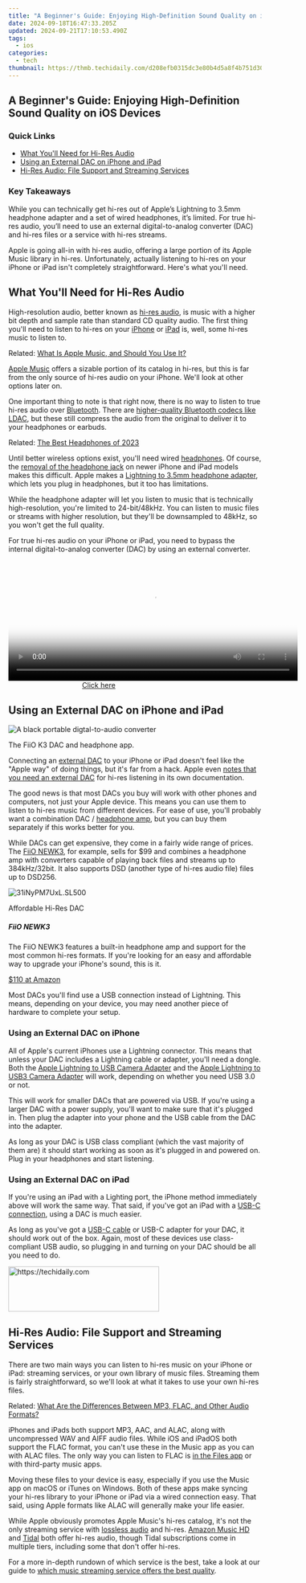 ```yaml
---
title: "A Beginner's Guide: Enjoying High-Definition Sound Quality on iOS Devices"
date: 2024-09-18T16:47:33.205Z
updated: 2024-09-21T17:10:53.490Z
tags:
  - ios
categories:
  - tech
thumbnail: https://thmb.techidaily.com/d208efb0315dc3e80b4d5a8f4b751d30ee62ca28dd2151c249d15e615be6f528.jpg
---
```


## A Beginner's Guide: Enjoying High-Definition Sound Quality on iOS Devices

### Quick Links

* [What You'll Need for Hi-Res Audio](https://vp-tips.techidaily.com/new-in-2024-seamless-podcast-journey-from-creation-to-google-submission/)
* [Using an External DAC on iPhone and iPad](https://screen-sharing-recording.techidaily.com/new-capturing-consciousness-proven-techniques-for-documenting-virtual-play/)
* [Hi-Res Audio: File Support and Streaming Services](https://extra-lessons.techidaily.com/2024-approved-behind-the-curtain-detailed-guide-to-import-tasks-w11/)

### Key Takeaways

 While you can technically get hi-res out of Apple’s Lightning to 3.5mm headphone adapter and a set of wired headphones, it’s limited. For true hi-res audio, you’ll need to use an external digital-to-analog converter (DAC) and hi-res files or a service with hi-res streams.

 Apple is going all-in with hi-res audio, offering a large portion of its Apple Music library in hi-res. Unfortunately, actually listening to hi-res on your iPhone or iPad isn't completely straightforward. Here's what you'll need.

##  What You'll Need for Hi-Res Audio

 High-resolution audio, better known as [hi-res audio](https://youtube-lab.techidaily.com/24-engineering-engaging-media-excerpts/), is music with a higher bit depth and sample rate than standard CD quality audio. The first thing you'll need to listen to hi-res on your [iPhone](https://vimeo-videos.techidaily.com/in-2024-quick-vimeo-transformation-tips-easy-to-create-gifs/) or [iPad](https://screen-sharing-recording.techidaily.com/updated-in-2024-capturing-screen-content-on-huawei-mate-10-20-and-p-series-phones-via-built-in-recorders/) is, well, some hi-res music to listen to.

Related: [What Is Apple Music, and Should You Use It?](https://ios-pokemon-go.techidaily.com/most-asked-questions-about-pokemon-go-battle-league-rewards-on-apple-iphone-13-pro-max-drfone-by-drfone-virtual-ios/) 

[Apple Music](https://ios-pokemon-go.techidaily.com/most-asked-questions-about-pokemon-go-battle-league-rewards-on-apple-iphone-13-pro-max-drfone-by-drfone-virtual-ios/) offers a sizable portion of its catalog in hi-res, but this is far from the only source of hi-res audio on your iPhone. We'll look at other options later on.

 One important thing to note is that right now, there is no way to listen to true hi-res audio over [Bluetooth](https://article-posts.techidaily.com/2024-approved-insta-to-tik-integration-masterclass/). There are [higher-quality Bluetooth codecs like LDAC](https://iphone-unlock.techidaily.com/in-2024-how-to-unlock-apple-iphone-8-with-a-mask-on-drfone-by-drfone-ios/), but these still compress the audio from the original to deliver it to your headphones or earbuds.

Related: [The Best Headphones of 2023](https://mondly-stories.techidaily.com/perfezionamento-dei-numeri-italiani-per-la-comunicazione-da-1-1000/) 

 Until better wireless options exist, you'll need wired [headphones](https://mondly-stories.techidaily.com/perfezionamento-dei-numeri-italiani-per-la-comunicazione-da-1-1000/). Of course, the [removal of the headphone jack](https://activate-lock.techidaily.com/in-2024-3-effective-ways-to-unlock-icloud-account-without-password-from-apple-iphone-xr-by-drfone-ios/) on newer iPhone and iPad models makes this difficult. Apple makes a [Lightning to 3.5mm headphone adapter](https://www.amazon.com/Apple-Lightning-Audio-Cable-1-2m/dp/B08Q2FMN7L?tag=htg-v2-732gpdj-20&ascsubtag=UUhtgUeUpU203300&asc%5Frefurl=https%3A%2F%2Fwww.howtogeek.com%2F854336%2Fhow-to-listen-to-hi-res-audio-on-iphone-and-ipad%2F&asc%5Fcampaign=Short-Term), which lets you plug in headphones, but it too has limitations.

 While the headphone adapter will let you listen to music that is technically high-resolution, you're limited to 24-bit/48kHz. You can listen to music files or streams with higher resolution, but they'll be downsampled to 48kHz, so you won't get the full quality.

 For true hi-res audio on your iPhone or iPad, you need to bypass the internal digital-to-analog converter (DAC) by using an external converter.

<!-- affiliate ads begin -->
<span id="1982459">
					<video width="576" height="240" style="cursor:pointer"
           poster="//a.impactradius-go.com/display-clicktoplayimage/1982459.png"
           onclick="if(!this.playClicked){this.play();this.setAttribute('controls',true);this.playClicked=true;}">
	   <source src="//a.impactradius-go.com/display-ad/22993-1982459">
	   <img src="//a.impactradius-go.com/display-clicktoplayimage/1982459.png" style="border: none; height: 100%; width: 100%; object-fit: contain">
	</video>
	<div style="width:360px;text-align:center"><a href="javascript:window.open(decodeURIComponent('https%3A%2F%2Fhomestyler.sjv.io%2Fc%2F5597632%2F1982459%2F22993'), '_blank');void(0);">Click here</a></div>
</span>
<img height="0" width="0" src="https://imp.pxf.io/i/5597632/1982459/22993" style="position:absolute;visibility:hidden;" border="0" />
<!-- affiliate ads end -->

##  Using an External DAC on iPhone and iPad

![A black portable digtal-to-audio converter](https://static1.howtogeekimages.com/wordpress/wp-content/uploads/2020/11/FiiODAC.png) 

The FiiO K3 DAC and headphone app.

 Connecting an [external DAC](https://tiktok-video-files.techidaily.com/new-in-2024-secrets-of-crafting-an-exclusive-identifier-on-tiktok/) to your iPhone or iPad doesn't feel like the "Apple way" of doing things, but it's far from a hack. Apple even [notes that you need an external DAC](https://support.apple.com/guide/iphone/listen-to-lossless-music-iph14e213417/ios) for hi-res listening in its own documentation.

 The good news is that most DACs you buy will work with other phones and computers, not just your Apple device. This means you can use them to listen to hi-res music from different devices. For ease of use, you'll probably want a combination DAC / [headphone amp](https://tech-savvy.techidaily.com/step-by-step-guide-creating-a-bootable-windows-11-installation-drive-from-an-iso-file/), but you can buy them separately if this works better for you.

 While DACs can get expensive, they come in a fairly wide range of prices. The [FiiO NEWK3](https://www.amazon.com/FiiO-Headphone-Amplifier-Resolution-Computer/dp/B09B35TCC7?tag=htg-v2-732gpdj-20&ascsubtag=UUhtgUeUpU203300&asc%5Frefurl=https%3A%2F%2Fwww.howtogeek.com%2F854336%2Fhow-to-listen-to-hi-res-audio-on-iphone-and-ipad%2F&asc%5Fcampaign=Short-Term), for example, sells for $99 and combines a headphone amp with converters capable of playing back files and streams up to 384kHz/32bit. It also supports DSD (another type of hi-res audio file) files up to DSD256.

![31iNyPM7UxL._SL500_](https://static1.howtogeekimages.com/wordpress/wp-content/uploads/2023/06/31inypm7uxl-_sl500_.jpg) 

Affordable Hi-Res DAC

#####  FiiO NEWK3

The FiiO NEWK3 features a built-in headphone amp and support for the most common hi-res formats. If you're looking for an easy and affordable way to upgrade your iPhone's sound, this is it.

[$110 at Amazon](https://www.amazon.com/FiiO-Headphone-Amplifier-Resolution-Computer/dp/B09B35TCC7) 

 Most DACs you'll find use a USB connection instead of Lightning. This means, depending on your device, you may need another piece of hardware to complete your setup.

###  Using an External DAC on iPhone

 All of Apple's current iPhones use a Lightning connector. This means that unless your DAC includes a Lightning cable or adapter, you'll need a dongle. Both the [Apple Lightning to USB Camera Adapter](https://www.amazon.com/Apple-Lightning-USB-Camera-Adapter/dp/B014VGHG0U?tag=htg-v2-732gpdj-20&ascsubtag=UUhtgUeUpU203300&asc%5Frefurl=https%3A%2F%2Fwww.howtogeek.com%2F854336%2Fhow-to-listen-to-hi-res-audio-on-iphone-and-ipad%2F&asc%5Fcampaign=Short-Term) and the [Apple Lightning to USB3 Camera Adapter](https://www.amazon.com/Apple-Lightning-USB3-Camera-Adapter/dp/B01F7KJDIM?tag=htg-v2-732gpdj-20&ascsubtag=UUhtgUeUpU203300&asc%5Frefurl=https%3A%2F%2Fwww.howtogeek.com%2F854336%2Fhow-to-listen-to-hi-res-audio-on-iphone-and-ipad%2F&asc%5Fcampaign=Short-Term) will work, depending on whether you need USB 3.0 or not.

 This will work for smaller DACs that are powered via USB. If you're using a larger DAC with a power supply, you'll want to make sure that it's plugged in. Then plug the adapter into your phone and the USB cable from the DAC into the adapter.

 As long as your DAC is USB class compliant (which the vast majority of them are) it should start working as soon as it's plugged in and powered on. Plug in your headphones and start listening.

###  Using an External DAC on iPad

 If you're using an iPad with a Lighting port, the iPhone method immediately above will work the same way. That said, if you've got an iPad with a [USB-C connection](https://screen-activity-recording.techidaily.com/navigating-lenovo-screen-capture-tools-effortlessly/), using a DAC is much easier.

 As long as you've got a [USB-C cable](https://games-able.techidaily.com/bypassing-steam-disconnection-in-windows-11/) or USB-C adapter for your DAC, it should work out of the box. Again, most of these devices use class-compliant USB audio, so plugging in and turning on your DAC should be all you need to do.

<!-- affiliate ads begin -->
<a href="https://aligracehair.sjv.io/c/5597632/2087234/19272" target="_top" id="2087234">
  <img src="//a.impactradius-go.com/display-ad/19272-2087234" border="0" alt="https://techidaily.com" width="300" height="90"/>
</a>
<img height="0" width="0" src="https://aligracehair.sjv.io/i/5597632/2087234/19272" style="position:absolute;visibility:hidden;" border="0" />
<!-- affiliate ads end -->

##  Hi-Res Audio: File Support and Streaming Services

 There are two main ways you can listen to hi-res music on your iPhone or iPad: streaming services, or your own library of music files. Streaming them is fairly straightforward, so we'll look at what it takes to use your own hi-res files.

Related: [What Are the Differences Between MP3, FLAC, and Other Audio Formats?](https://instagram-clips.techidaily.com/new-2024-approved-scaling-up-instagram-videos-mobile-and-desktop-approaches/) 

 iPhones and iPads both support MP3, AAC, and ALAC, along with uncompressed WAV and AIFF audio files. While iOS and iPadOS both support the FLAC format, you can't use these in the Music app as you can with ALAC files. The only way you can listen to FLAC is [in the Files app](https://fake-location.techidaily.com/life360-circle-everything-you-need-to-know-on-nokia-105-classic-drfone-by-drfone-virtual-android/) or with third-party music apps.

 Moving these files to your device is easy, especially if you use the Music app on macOS or iTunes on Windows. Both of these apps make syncing your hi-res library to your iPhone or iPad via a wired connection easy. That said, using Apple formats like ALAC will generally make your life easier.

 While Apple obviously promotes Apple Music's hi-res catalog, it's not the only streaming service with [lossless audio](https://youtube-data.techidaily.com/24-elevate-your-content-youtube-movie-maker-101/) and hi-res. [Amazon Music HD](https://www.amazon.com/music/unlimited/why-hd?tag=htg-v2-732gpdj-20&ascsubtag=UUhtgUeUpU203300&asc%5Frefurl=https%3A%2F%2Fwww.howtogeek.com%2F854336%2Fhow-to-listen-to-hi-res-audio-on-iphone-and-ipad%2F&asc%5Fcampaign=Short-Term) and [Tidal](https://tidal.com/) both offer hi-res audio, though Tidal subscriptions come in multiple tiers, including some that don't offer hi-res.

 For a more in-depth rundown of which service is the best, take a look at our guide to [which music streaming service offers the best quality](https://fox-hovers.techidaily.com/2024-approved-the-ultimate-guide-to-affordable-cloud-space-best-of-the-20/).

<ins class="adsbygoogle"
     style="display:block"
     data-ad-format="autorelaxed"
     data-ad-client="ca-pub-7571918770474297"
     data-ad-slot="1223367746"></ins>

<ins class="adsbygoogle"
     style="display:block"
     data-ad-client="ca-pub-7571918770474297"
     data-ad-slot="8358498916"
     data-ad-format="auto"
     data-full-width-responsive="true"></ins>



